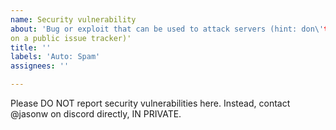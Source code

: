 ```yaml
---
name: Security vulnerability
about: 'Bug or exploit that can be used to attack servers (hint: don\'t report it
on a public issue tracker)'
title: ''
labels: 'Auto: Spam'
assignees: ''

---
```


Please DO NOT report security vulnerabilities here.
Instead, contact @jasonw on discord directly, IN PRIVATE.
